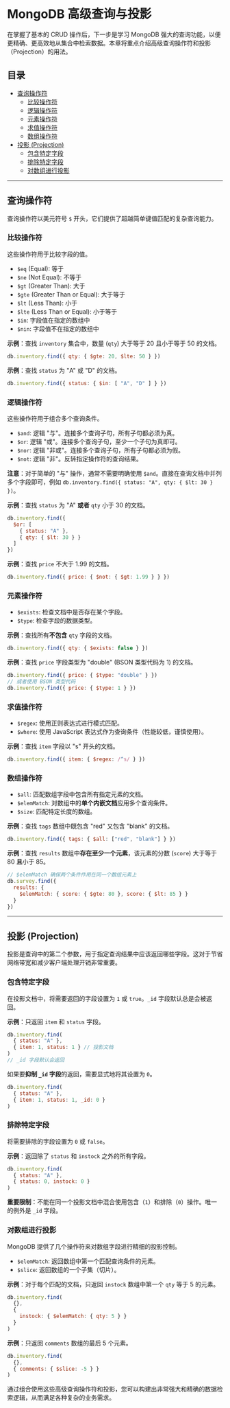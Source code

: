 # MongoDB 高级查询与投影

在掌握了基本的 CRUD 操作后，下一步是学习 MongoDB 强大的查询功能，以便更精确、更高效地从集合中检索数据。本章将重点介绍高级查询操作符和投影（Projection）的用法。

## 目录
- [查询操作符](#查询操作符)
  - [比较操作符](#比较操作符)
  - [逻辑操作符](#逻辑操作符)
  - [元素操作符](#元素操作符)
  - [求值操作符](#求值操作符)
  - [数组操作符](#数组操作符)
- [投影 (Projection)](#投影-projection)
  - [包含特定字段](#包含特定字段)
  - [排除特定字段](#排除特定字段)
  - [对数组进行投影](#对数组进行投影)

---

## 查询操作符

查询操作符以美元符号 `$` 开头，它们提供了超越简单键值匹配的复杂查询能力。

### 比较操作符

这些操作符用于比较字段的值。

-   `$eq` (Equal): 等于
-   `$ne` (Not Equal): 不等于
-   `$gt` (Greater Than): 大于
-   `$gte` (Greater Than or Equal): 大于等于
-   `$lt` (Less Than): 小于
-   `$lte` (Less Than or Equal): 小于等于
-   `$in`: 字段值在指定的数组中
-   `$nin`: 字段值不在指定的数组中

**示例**：查找 `inventory` 集合中，数量 (`qty`) 大于等于 20 且小于等于 50 的文档。
```javascript
db.inventory.find({ qty: { $gte: 20, $lte: 50 } })
```

**示例**：查找 `status` 为 "A" 或 "D" 的文档。
```javascript
db.inventory.find({ status: { $in: [ "A", "D" ] } })
```

### 逻辑操作符

这些操作符用于组合多个查询条件。

-   `$and`: 逻辑 "与"。连接多个查询子句，所有子句都必须为真。
-   `$or`: 逻辑 "或"。连接多个查询子句，至少一个子句为真即可。
-   `$nor`: 逻辑 "非或"。连接多个查询子句，所有子句都必须为假。
-   `$not`: 逻辑 "非"。反转指定操作符的查询结果。

**注意**：对于简单的 "与" 操作，通常不需要明确使用 `$and`。直接在查询文档中并列多个字段即可，例如 `db.inventory.find({ status: "A", qty: { $lt: 30 } })`。

**示例**：查找 `status` 为 "A" **或者** `qty` 小于 30 的文档。
```javascript
db.inventory.find({
  $or: [
    { status: "A" },
    { qty: { $lt: 30 } }
  ]
})
```

**示例**：查找 `price` 不大于 1.99 的文档。
```javascript
db.inventory.find({ price: { $not: { $gt: 1.99 } } })
```

### 元素操作符

-   `$exists`: 检查文档中是否存在某个字段。
-   `$type`: 检查字段的数据类型。

**示例**：查找所有**不包含** `qty` 字段的文档。
```javascript
db.inventory.find({ qty: { $exists: false } })
```

**示例**：查找 `price` 字段类型为 "double" (BSON 类型代码为 1) 的文档。
```javascript
db.inventory.find({ price: { $type: "double" } })
// 或者使用 BSON 类型代码
db.inventory.find({ price: { $type: 1 } })
```

### 求值操作符

-   `$regex`: 使用正则表达式进行模式匹配。
-   `$where`: 使用 JavaScript 表达式作为查询条件（性能较低，谨慎使用）。

**示例**：查找 `item` 字段以 "s" 开头的文档。
```javascript
db.inventory.find({ item: { $regex: /^s/ } })
```

### 数组操作符

-   `$all`: 匹配数组字段中包含所有指定元素的文档。
-   `$elemMatch`: 对数组中的**单个内嵌文档**应用多个查询条件。
-   `$size`: 匹配特定长度的数组。

**示例**：查找 `tags` 数组中既包含 "red" 又包含 "blank" 的文档。
```javascript
db.inventory.find({ tags: { $all: ["red", "blank"] } })
```

**示例**：查找 `results` 数组中**存在至少一个元素**，该元素的分数 (`score`) 大于等于 80 **且**小于 85。
```javascript
// $elemMatch 确保两个条件作用在同一个数组元素上
db.survey.find({
  results: {
    $elemMatch: { score: { $gte: 80 }, score: { $lt: 85 } }
  }
})
```

---

## 投影 (Projection)

投影是查询中的第二个参数，用于指定查询结果中应该返回哪些字段。这对于节省网络带宽和减少客户端处理开销非常重要。

### 包含特定字段

在投影文档中，将需要返回的字段设置为 `1` 或 `true`。`_id` 字段默认总是会被返回。

**示例**：只返回 `item` 和 `status` 字段。
```javascript
db.inventory.find(
  { status: "A" },
  { item: 1, status: 1 } // 投影文档
)
// _id 字段默认会返回
```

如果要**抑制 `_id` 字段**的返回，需要显式地将其设置为 `0`。
```javascript
db.inventory.find(
  { status: "A" },
  { item: 1, status: 1, _id: 0 }
)
```

### 排除特定字段

将需要排除的字段设置为 `0` 或 `false`。

**示例**：返回除了 `status` 和 `instock` 之外的所有字段。
```javascript
db.inventory.find(
  { status: "A" },
  { status: 0, instock: 0 }
)
```
**重要限制**：不能在同一个投影文档中混合使用包含（`1`）和排除（`0`）操作。唯一的例外是 `_id` 字段。

### 对数组进行投影

MongoDB 提供了几个操作符来对数组字段进行精细的投影控制。

-   `$elemMatch`: 返回数组中第一个匹配查询条件的元素。
-   `$slice`: 返回数组的一个子集（切片）。

**示例**：对于每个匹配的文档，只返回 `instock` 数组中第一个 `qty` 等于 5 的元素。
```javascript
db.inventory.find(
  {},
  {
    instock: { $elemMatch: { qty: 5 } }
  }
)
```

**示例**：只返回 `comments` 数组的最后 5 个元素。
```javascript
db.inventory.find(
  {},
  { comments: { $slice: -5 } }
)
```

通过组合使用这些高级查询操作符和投影，您可以构建出非常强大和精确的数据检索逻辑，从而满足各种复杂的业务需求。 